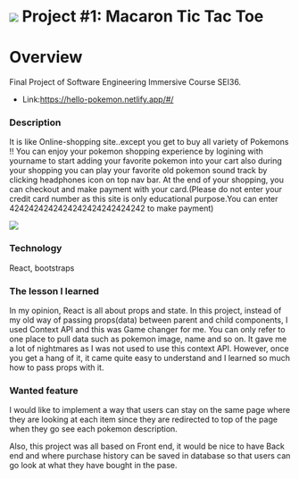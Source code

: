 # ![](https://ga-dash.s3.amazonaws.com/production/assets/logo-9f88ae6c9c3871690e33280fcf557f33.png) Project #1: Macaron  Tic Tac Toe
# Overview
Final Project of Software Engineering Immersive Course SEI36.
 - Link:https://hello-pokemon.netlify.app/#/

 ### Description
 It is like Online-shopping site..except you get to buy all variety of Pokemons !! 
 You can enjoy your pokemon shopping experience by logining with yourname to start adding your favorite pokemon into your cart also during your shopping you can play your favorite old pokemon sound track by clicking headphones icon on top nav bar. 
 At the end of your shopping, you can checkout and make payment with your card.(Please do not enter your credit card number as this site is only educational purpose.You can enter 4242424242424242424242424242 to make payment)

 ![](test.gif)

### Technology 
React, bootstraps


### The lesson I learned
In my opinion, React is all about props and state.
In this project, instead of my old way of passing props(data) between parent and child components, I used Context API and this was Game changer for me. You can only refer to one place to pull data such as pokemon image, name and so on. It gave me a lot of nightmares as I was not used to use this context API. However, once you get a hang of it, it came quite easy to understand and I learned so much how to pass props with it.

### Wanted feature
I would like to implement a way that users can stay on the same page where they are looking at each item since they are redirected to top of the page when they go see each pokemon description.

Also, this project was all based on Front end, it would be nice to have Back end and where purchase history can be saved in database so that users can go look at what they have bought in the pase.






